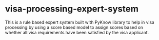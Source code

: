 # visa-processing-expert-system
This is a rule based expert system built with PyKnow library to help in visa processing by using a score based model to assign scores based on whether all visa requirements have been satisfied by the visa applicant. 
